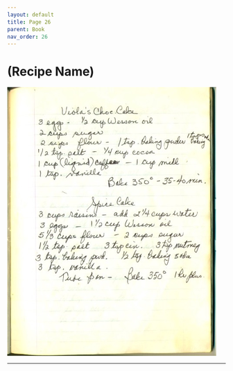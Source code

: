 ```yaml
---
layout: default
title: Page 26
parent: Book
nav_order: 26
---
```


# (Recipe Name)
![Recipe Image](/recipe-images/pages/page-26.jpg)

---
